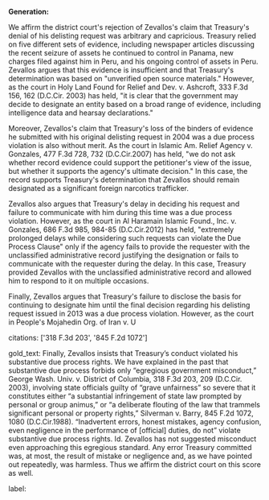 **Generation:**

 <answer>
We affirm the district court's rejection of Zevallos's claim that Treasury's denial of his delisting request was arbitrary and capricious. Treasury relied on five different sets of evidence, including newspaper articles discussing the recent seizure of assets he continued to control in Panama, new charges filed against him in Peru, and his ongoing control of assets in Peru. Zevallos argues that this evidence is insufficient and that Treasury's determination was based on "unverified open source materials." However, as the court in Holy Land Found for Relief and Dev. v. Ashcroft, 333 F.3d 156, 162 (D.C.Cir. 2003) has held, "it is clear that the government may decide to designate an entity based on a broad range of evidence, including intelligence data and hearsay declarations."

Moreover, Zevallos's claim that Treasury's loss of the binders of evidence he submitted with his original delisting request in 2004 was a due process violation is also without merit. As the court in Islamic Am. Relief Agency v. Gonzales, 477 F.3d 728, 732 (D.C.Cir.2007) has held, "we do not ask whether record evidence could support the petitioner's view of the issue, but whether it supports the agency's ultimate decision." In this case, the record supports Treasury's determination that Zevallos should remain designated as a significant foreign narcotics trafficker.

Zevallos also argues that Treasury's delay in deciding his request and failure to communicate with him during this time was a due process violation. However, as the court in Al Haramain Islamic Found., Inc. v. Gonzales, 686 F.3d 985, 984-85 (D.C.Cir.2012) has held, "extremely prolonged delays while considering such requests can violate the Due Process Clause" only if the agency fails to provide the requester with the unclassified administrative record justifying the designation or fails to communicate with the requester during the delay. In this case, Treasury provided Zevallos with the unclassified administrative record and allowed him to respond to it on multiple occasions.

Finally, Zevallos argues that Treasury's failure to disclose the basis for continuing to designate him until the final decision regarding his delisting request issued in 2013 was a due process violation. However, as the court in People's Mojahedin Org. of Iran v. U

citations: ['318 F.3d 203', '845 F.2d 1072']

gold_text: Finally, Zevallos insists that Treasury’s conduct violated his substantive due process rights. We have explained in the past that substantive due process forbids only “egregious government misconduct,” George Wash. Univ. v. District of Columbia, 318 F.3d 203, 209 (D.C.Cir. 2003), involving state officials guilty of “grave unfairness” so severe that it constitutes either “a substantial infringement of state law prompted by personal or group animus,” or “a deliberate flouting of the law that trammels significant personal or property rights,” Silverman v. Barry, 845 F.2d 1072, 1080 (D.C.Cir.1988). “Inadvertent errors, honest mistakes, agency confusion, even negligence in the performance of [official] duties, do not” violate substantive due process rights. Id. Zevallos has not suggested misconduct even approaching this egregious standard. Any error Treasury committed was, at most, the result of mistake or negligence and, as we have pointed out repeatedly, was harmless. Thus we affirm the district court on this score as well.

label: 